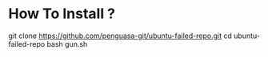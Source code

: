 # How To Install ?
git clone https://github.com/penguasa-git/ubuntu-failed-repo.git
cd ubuntu-failed-repo
bash gun.sh

